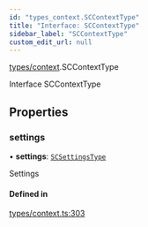 ```yaml
---
id: "types_context.SCContextType"
title: "Interface: SCContextType"
sidebar_label: "SCContextType"
custom_edit_url: null
---
```


[types/context](../modules/types_context).SCContextType

Interface SCContextType

## Properties

### settings

• **settings**: [`SCSettingsType`](types_context.SCSettingsType)

Settings

#### Defined in

[types/context.ts:303](https://github.com/selfcommunity/community-ui/blob/0c5b0c7/packages/sc-core/src/types/context.ts#L303)
